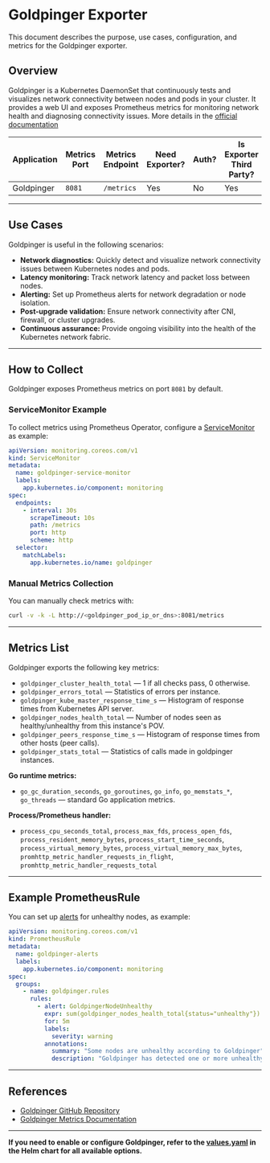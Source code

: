 # Goldpinger Exporter

This document describes the purpose, use cases, configuration, and metrics for the Goldpinger exporter.

## Overview

Goldpinger is a Kubernetes DaemonSet that continuously tests and visualizes network connectivity between nodes and pods
in your cluster. It provides a web UI and exposes Prometheus metrics for monitoring network health and diagnosing
connectivity issues. More details in the [official documentation](https://github.com/bloomberg/goldpinger/blob/master/README.md)

| Application   | Metrics Port | Metrics Endpoint | Need Exporter? | Auth? | Is Exporter Third Party? |
| ------------- | ------------ | --------------- | -------------- | ----- | ------------------------ |
| Goldpinger    | `8081`       | `/metrics`      | Yes            | No    | Yes                      |

---

## Use Cases

Goldpinger is useful in the following scenarios:

- **Network diagnostics:** Quickly detect and visualize network connectivity issues between Kubernetes nodes and pods.
- **Latency monitoring:** Track network latency and packet loss between nodes.
- **Alerting:** Set up Prometheus alerts for network degradation or node isolation.
- **Post-upgrade validation:** Ensure network connectivity after CNI, firewall, or cluster upgrades.
- **Continuous assurance:** Provide ongoing visibility into the health of the Kubernetes network fabric.

---

## How to Collect

Goldpinger exposes Prometheus metrics on port `8081` by default.

### ServiceMonitor Example

To collect metrics using Prometheus Operator, configure a
[ServiceMonitor](../../../charts/qubership-monitoring-operator/charts/goldpinger-exporter/templates/servicemonitor.yaml)
as example:

```yaml
apiVersion: monitoring.coreos.com/v1
kind: ServiceMonitor
metadata:
  name: goldpinger-service-monitor
  labels:
    app.kubernetes.io/component: monitoring
spec:
  endpoints:
    - interval: 30s
      scrapeTimeout: 10s
      path: /metrics
      port: http
      scheme: http
  selector:
    matchLabels:
      app.kubernetes.io/name: goldpinger
```

### Manual Metrics Collection

You can manually check metrics with:

```bash
curl -v -k -L http://<goldpinger_pod_ip_or_dns>:8081/metrics
```

---

## Metrics List

Goldpinger exports the following key metrics:

- `goldpinger_cluster_health_total` — 1 if all checks pass, 0 otherwise.
- `goldpinger_errors_total` — Statistics of errors per instance.
- `goldpinger_kube_master_response_time_s` — Histogram of response times from Kubernetes API server.
- `goldpinger_nodes_health_total` — Number of nodes seen as healthy/unhealthy from this instance's POV.
- `goldpinger_peers_response_time_s` — Histogram of response times from other hosts (peer calls).
- `goldpinger_stats_total` — Statistics of calls made in goldpinger instances.

**Go runtime metrics:**
- `go_gc_duration_seconds`, `go_goroutines`, `go_info`, `go_memstats_*`, `go_threads` — standard Go application metrics.

**Process/Prometheus handler:**
- `process_cpu_seconds_total`, `process_max_fds`, `process_open_fds`, `process_resident_memory_bytes`, `process_start_time_seconds`, `process_virtual_memory_bytes`, `process_virtual_memory_max_bytes`, `promhttp_metric_handler_requests_in_flight`, `promhttp_metric_handler_requests_total`

---

## Example PrometheusRule

You can set up [alerts](../../../charts/qubership-monitoring-operator/charts/goldpinger-exporter/templates/prometheusrule.yaml)
for unhealthy nodes, as example:

```yaml
apiVersion: monitoring.coreos.com/v1
kind: PrometheusRule
metadata:
  name: goldpinger-alerts
  labels:
    app.kubernetes.io/component: monitoring
spec:
  groups:
    - name: goldpinger.rules
      rules:
        - alert: GoldpingerNodeUnhealthy
          expr: sum(goldpinger_nodes_health_total{status="unhealthy"}) > 0
          for: 5m
          labels:
            severity: warning
          annotations:
            summary: "Some nodes are unhealthy according to Goldpinger"
            description: "Goldpinger has detected one or more unhealthy nodes in the cluster."
```

---

## References

- [Goldpinger GitHub Repository](https://github.com/bloomberg/goldpinger)
- [Goldpinger Metrics Documentation](https://github.com/bloomberg/goldpinger#prometheus)

---

**If you need to enable or configure Goldpinger, refer to the
[values.yaml](../../../charts/qubership-monitoring-operator/charts/goldpinger-exporter/values.yaml) in the Helm chart
for all available options.** 
